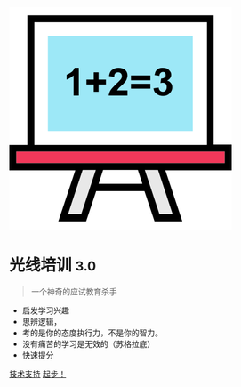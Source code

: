 <!-- _coverpage.md -->

![logo](_media/blackboard.svg)

# 光线培训 <small>3.0</small>

> 一个神奇的应试教育杀手
- 启发学习兴趣
- 思辨逻辑，
- 考的是你的态度执行力，不是你的智力。
- 没有痛苦的学习是无效的（苏格拉底）
- 快速提分


[技术支持](http://www.yiqizo.com)
[起步！](/docs_01/)




